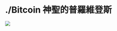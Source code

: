 # ./Bitcoin 神聖的普羅維登斯
![](https://github.com/ymmah/BAD/blob/master/AI/ArtBoard%20Image%20(419).jpg)

